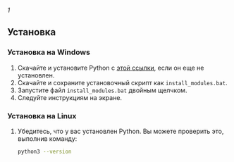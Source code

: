

_1_

## Установка

### Установка на Windows

1. Скачайте и установите Python с [этой ссылки](https://www.python.org/ftp/python/3.10.5/python-3.10.5-amd64.exe), если он еще не установлен.
2. Скачайте и сохраните установочный скрипт как `install_modules.bat`.
3. Запустите файл `install_modules.bat` двойным щелчком.
4. Следуйте инструкциям на экране.

### Установка на Linux

1. Убедитесь, что у вас установлен Python. Вы можете проверить это, выполнив команду:

   ```bash
   python3 --version

